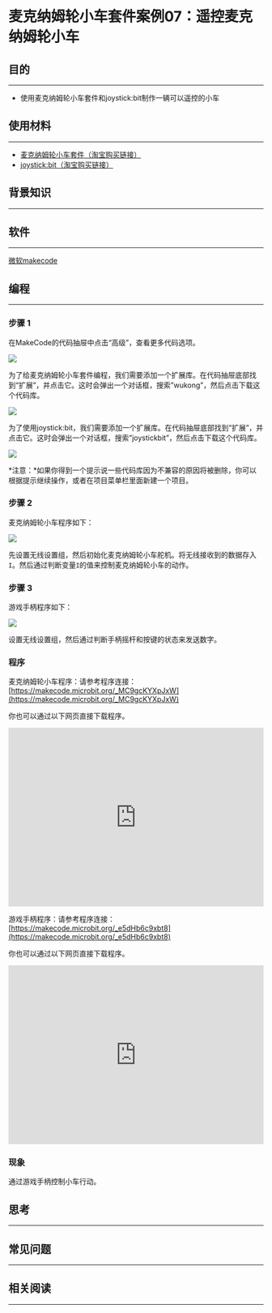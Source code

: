 # 麦克纳姆轮小车套件案例07：遥控麦克纳姆轮小车

## 目的
---

- 使用麦克纳姆轮小车套件和joystick:bit制作一辆可以遥控的小车

## 使用材料
---

- [麦克纳姆轮小车套件（淘宝购买链接）](https://item.taobao.com/item.htm?ft=t&id=604443327840)
- [joystick:bit（淘宝购买链接）](https://item.taobao.com/item.htm?ft=t&id=582662338443)

## 背景知识
---

## 软件
---

[微软makecode](https://makecode.microbit.org/#)

## 编程
---

### 步骤 1
 在MakeCode的代码抽屉中点击“高级”，查看更多代码选项。

![](./images/Mecanum_wheel_car_kit_case_01_01.png)

为了给麦克纳姆轮小车套件编程，我们需要添加一个扩展库。在代码抽屉底部找到“扩展”，并点击它。这时会弹出一个对话框，搜索”wukong”，然后点击下载这个代码库。

![](./images/Mecanum_wheel_car_kit_case_01_02.png)

为了使用joystick:bit，我们需要添加一个扩展库。在代码抽屉底部找到“扩展”，并点击它。这时会弹出一个对话框，搜索”joystickbit”，然后点击下载这个代码库。

![](./images/Mecanum_wheel_car_kit_case_07_04.png)



*注意：*如果你得到一个提示说一些代码库因为不兼容的原因将被删除，你可以根据提示继续操作，或者在项目菜单栏里面新建一个项目。

### 步骤 2

麦克纳姆轮小车程序如下：


![](./images/Mecanum_wheel_car_kit_case_07_05.png)


先设置无线设置组，然后初始化麦克纳姆轮小车舵机。将无线接收到的数据存入`I`。然后通过判断变量`I`的值来控制麦克纳姆轮小车的动作。


### 步骤 3

游戏手柄程序如下：


![](./images/Mecanum_wheel_car_kit_case_07_06.png)


设置无线设置组，然后通过判断手柄摇杆和按键的状态来发送数字。


### 程序

麦克纳姆轮小车程序：请参考程序连接：[https://makecode.microbit.org/_MC9gcKYXpJxW](https://makecode.microbit.org/_MC9gcKYXpJxW)

你也可以通过以下网页直接下载程序。

<div style="position:relative;height:0;padding-bottom:70%;overflow:hidden;"><iframe style="position:absolute;top:0;left:0;width:100%;height:100%;" src="https://makecode.microbit.org/#pub:_MC9gcKYXpJxW]" frameborder="0" sandbox="allow-popups allow-forms allow-scripts allow-same-origin"></iframe></div>  


游戏手柄程序：请参考程序连接：[https://makecode.microbit.org/_e5dHb6c9xbt8](https://makecode.microbit.org/_e5dHb6c9xbt8)

你也可以通过以下网页直接下载程序。

<div style="position:relative;height:0;padding-bottom:70%;overflow:hidden;"><iframe style="position:absolute;top:0;left:0;width:100%;height:100%;" src="https://makecode.microbit.org/#pub:_e5dHb6c9xbt8]" frameborder="0" sandbox="allow-popups allow-forms allow-scripts allow-same-origin"></iframe></div>  

### 现象

通过游戏手柄控制小车行动。


## 思考
---

## 常见问题
---
## 相关阅读  
---

